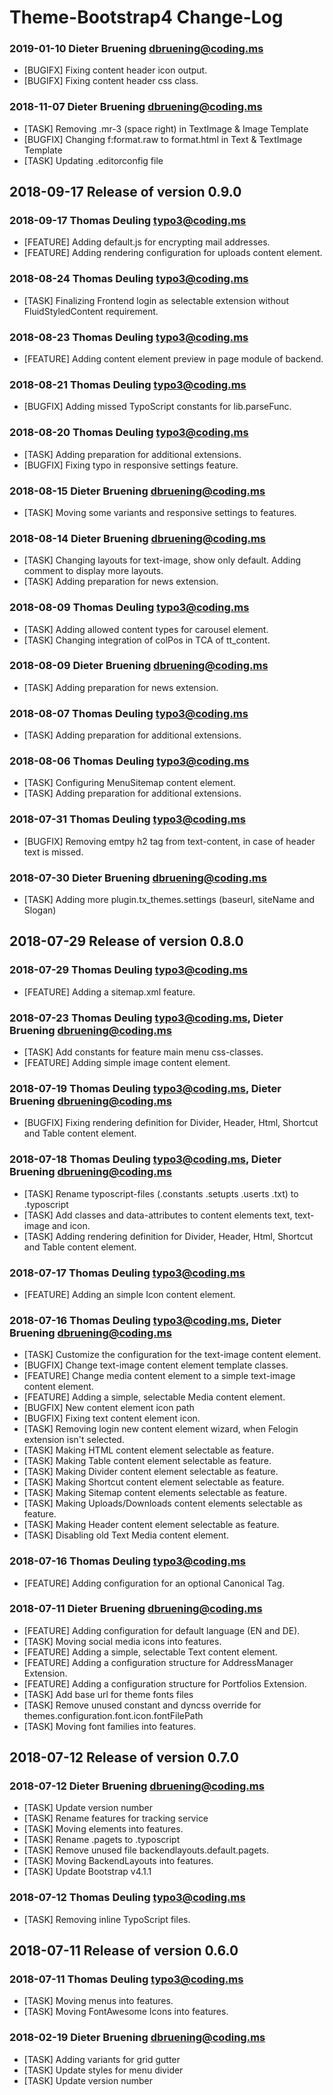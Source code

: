 # Theme-Bootstrap4 Change-Log

### 2019-01-10  Dieter Bruening  <dbruening@coding.ms>

*   [BUGIFX] Fixing content header icon output.
*   [BUGIFX] Fixing content header css class.

### 2018-11-07  Dieter Bruening  <dbruening@coding.ms>

*   [TASK] Removing .mr-3 (space right) in TextImage & Image Template
*   [BUGFIX] Changing f:format.raw to format.html in Text & TextImage Template
*   [TASK] Updating .editorconfig file

## 2018-09-17  Release of version 0.9.0

### 2018-09-17  Thomas Deuling  <typo3@coding.ms>

*   [FEATURE] Adding default.js for encrypting mail addresses.
*   [FEATURE] Adding rendering configuration for uploads content element.

### 2018-08-24  Thomas Deuling  <typo3@coding.ms>

*   [TASK] Finalizing Frontend login as selectable extension without FluidStyledContent requirement.

### 2018-08-23  Thomas Deuling  <typo3@coding.ms>

*   [FEATURE] Adding content element preview in page module of backend.

### 2018-08-21  Thomas Deuling  <typo3@coding.ms>

*   [BUGFIX] Adding missed TypoScript constants for lib.parseFunc.

### 2018-08-20  Thomas Deuling  <typo3@coding.ms>

*   [TASK] Adding preparation for additional extensions.
*   [BUGFIX] Fixing typo in responsive settings feature.

### 2018-08-15  Dieter Bruening  <dbruening@coding.ms>

*   [TASK] Moving some variants and responsive settings to features.

### 2018-08-14  Dieter Bruening  <dbruening@coding.ms>

*   [TASK] Changing layouts for text-image, show only default. Adding comment to display more layouts.
*   [TASK] Adding preparation for news extension.

### 2018-08-09  Thomas Deuling  <typo3@coding.ms>

*   [TASK] Adding allowed content types for carousel element.
*   [TASK] Changing integration of colPos in TCA of tt_content.

### 2018-08-09  Dieter Bruening  <dbruening@coding.ms>

*   [TASK] Adding preparation for news extension.

### 2018-08-07  Thomas Deuling  <typo3@coding.ms>

*   [TASK] Adding preparation for additional extensions.

### 2018-08-06  Thomas Deuling  <typo3@coding.ms>

*   [TASK] Configuring MenuSitemap content element.
*   [TASK] Adding preparation for additional extensions.

### 2018-07-31  Thomas Deuling  <typo3@coding.ms>

*   [BUGFIX] Removing emtpy h2 tag from text-content, in case of header text is missed.


### 2018-07-30  Dieter Bruening <dbruening@coding.ms>

*   [TASK] Adding more plugin.tx_themes.settings (baseurl, siteName and Slogan)



## 2018-07-29  Release of version 0.8.0

### 2018-07-29  Thomas Deuling  <typo3@coding.ms>

*   [FEATURE] Adding a sitemap.xml feature.

### 2018-07-23  Thomas Deuling  <typo3@coding.ms>, Dieter Bruening <dbruening@coding.ms>

*   [TASK] Add constants for feature main menu css-classes.
*   [FEATURE] Adding simple image content element.

### 2018-07-19  Thomas Deuling  <typo3@coding.ms>, Dieter Bruening <dbruening@coding.ms>

*   [BUGFIX] Fixing rendering definition for Divider, Header, Html, Shortcut and Table content element.

### 2018-07-18  Thomas Deuling  <typo3@coding.ms>, Dieter Bruening <dbruening@coding.ms>

*   [TASK] Rename typoscript-files (.constants .setupts .userts .txt) to .typoscript
*   [TASK] Add classes and data-attributes to content elements text, text-image and icon.
*   [TASK] Adding rendering definition for Divider, Header, Html, Shortcut and Table content element.

### 2018-07-17  Thomas Deuling  <typo3@coding.ms>

*   [FEATURE] Adding an simple Icon content element.

### 2018-07-16  Thomas Deuling  <typo3@coding.ms>, Dieter Bruening <dbruening@coding.ms>

*   [TASK] Customize the configuration for the text-image content element.
*   [BUGFIX] Change text-image content element template classes.
*   [FEATURE] Change media content element to a simple text-image content element.
*   [FEATURE] Adding a simple, selectable Media content element.
*   [BUGFIX] New content element icon path
*   [BUGFIX] Fixing text content element icon.
*   [TASK] Removing login new content element wizard, when Felogin extension isn't selected.
*   [TASK] Making HTML content element selectable as feature.
*   [TASK] Making Table content element selectable as feature.
*   [TASK] Making Divider content element selectable as feature.
*   [TASK] Making Shortcut content element selectable as feature.
*   [TASK] Making Sitemap content elements selectable as feature.
*   [TASK] Making Uploads/Downloads content elements selectable as feature.
*   [TASK] Making Header content element selectable as feature.
*   [TASK] Disabling old Text Media content element.

### 2018-07-16  Thomas Deuling  <typo3@coding.ms>

*   [FEATURE] Adding configuration for an optional Canonical Tag.

### 2018-07-11  Dieter Bruening <dbruening@coding.ms>

*   [FEATURE] Adding configuration for default language (EN and DE).
*   [TASK] Moving social media icons into features.
*   [FEATURE] Adding a simple, selectable Text content element.
*   [FEATURE] Adding a configuration structure for AddressManager Extension.
*   [FEATURE] Adding a configuration structure for Portfolios Extension.
*   [TASK] Add base url for theme fonts files
*   [TASK] Remove unused constant and dyncss override for themes.configuration.font.icon.fontFilePath
*   [TASK] Moving font families into features.



## 2018-07-12  Release of version 0.7.0

### 2018-07-12  Dieter Bruening <dbruening@coding.ms>

*   [TASK] Update version number
*   [TASK] Rename features for tracking service
*   [TASK] Moving elements into features.
*   [TASK] Rename .pagets to .typoscript
*   [TASK] Remove unused file backendlayouts.default.pagets.
*   [TASK] Moving BackendLayouts into features.
*   [TASK] Update Bootstrap v4.1.1

### 2018-07-12  Thomas Deuling  <typo3@coding.ms>

*   [TASK] Removing inline TypoScript files.



## 2018-07-11  Release of version 0.6.0

### 2018-07-11  Thomas Deuling  <typo3@coding.ms>

*   [TASK] Moving menus into features.
*   [TASK] Moving FontAwesome Icons into features.

### 2018-02-19  Dieter Bruening <dbruening@coding.ms>

*   [TASK] Adding variants for grid gutter
*   [TASK] Update styles for menu divider
*   [TASK] Update version number
